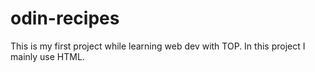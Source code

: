 # odin-recipes

This is my first project while learning web dev with TOP. 
In this project I mainly use HTML.